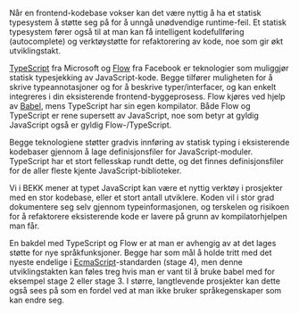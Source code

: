Når en frontend-kodebase vokser kan det være nyttig å ha et statisk typesystem å støtte seg på for å unngå unødvendige runtime-feil. Et statisk typesystem fører også til at man kan få intelligent kodefullføring (autocomplete) og verktøystøtte for refaktorering av kode, noe som gir økt utviklingstakt.

[TypeScript](http://www.typescriptlang.org/) fra Microsoft og [Flow](http://flowtype.org/) fra Facebook er teknologier som muliggjør statisk typesjekking av JavaScript-kode. Begge tilfører muligheten for å skrive typeannotasjoner og for å beskrive typer/interfacer, og kan enkelt integreres i din eksisterende frontend-byggeprosess. Flow kjøres ved hjelp av [Babel](http://babeljs.io/), mens TypeScript har sin egen kompilator. Både Flow og TypeScript er rene supersett av JavaScript, noe som betyr at gyldig JavaScript også er gyldig Flow-/TypeScript.

Begge teknologiene støtter gradvis innføring av statisk typing i eksisterende kodebaser gjennom å lage definisjonsfiler for JavaScript-moduler. TypeScript har et stort fellesskap rundt dette, og det finnes definisjonsfiler for de aller fleste kjente JavaScript-biblioteker.

Vi i BEKK mener at typet JavaScript kan være et nyttig verktøy i prosjekter med en stor kodebase, eller et stort antall utviklere. Koden vil i stor grad dokumentere seg selv gjennom typeinformasjonen, og terskelen og risikoen for å refaktorere eksisterende kode er lavere på grunn av kompilatorhjelpen man får.

En bakdel med TypeScript og Flow er at man er avhengig av at det lages støtte for nye språkfunksjoner. Begge har som mål å holde tritt med det nyeste endelige i [EcmaScript](http://www.ecmascript.org/)-standarden (stage 4), men denne utviklingstakten kan føles treg hvis man er vant til å bruke babel med for eksempel stage 2 eller stage 3. I større, langtlevende prosjekter kan dette også sees på som en fordel ved at man ikke bruker språkegenskaper som kan endre seg.